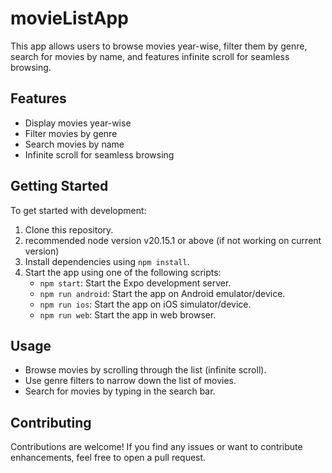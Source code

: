 # movieListApp

This app allows users to browse movies year-wise, filter them by genre, search for movies by name, and features infinite scroll for seamless browsing.

## Features

- Display movies year-wise
- Filter movies by genre
- Search movies by name
- Infinite scroll for seamless browsing

## Getting Started

To get started with development:

1. Clone this repository.
2. recommended node version v20.15.1 or above (if not working on current version)
2. Install dependencies using `npm install`.
3. Start the app using one of the following scripts:
   - `npm start`: Start the Expo development server.
   - `npm run android`: Start the app on Android emulator/device.
   - `npm run ios`: Start the app on iOS simulator/device.
   - `npm run web`: Start the app in web browser.

## Usage

- Browse movies by scrolling through the list (infinite scroll).
- Use genre filters to narrow down the list of movies.
- Search for movies by typing in the search bar.

## Contributing

Contributions are welcome! If you find any issues or want to contribute enhancements, feel free to open a pull request.

